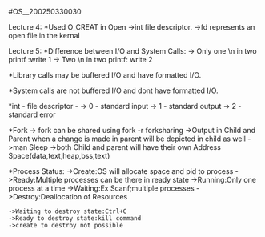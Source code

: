 #OS__200250330030

Lecture 4:
*Used O_CREAT in Open
    ->int file descriptor.
    ->fd represents an open file in the kernal

    
Lecture 5:
*Difference between I/O and System Calls:
    -> Only one \n in two printf :write 1
    -> Two \n in two printf: write 2

*Library calls may be buffered I/O and   have formatted I/O.

*System calls are not buffered I/O and dont have formatted I/O.

*int - file descriptor -
    -> 0 - standard input
    -> 1 - standard output
    -> 2 - standard error

*Fork
    -> fork can be shared using fork -r <file name> forksharing
    ->Output in Child and Parent when a change is made in parent will be depicted in child as well
    ->man Sleep
    ->both Child and parent will have their own Address Space(data,text,heap,bss,text)

*Process Status:
    ->Create:OS will allocate space and pid to process
    ->Ready:Multiple processes can be there in ready state
    ->Running:Only one process at a time
    ->Waiting:Ex Scanf;multiple processes
    ->Destroy:Deallocation  of Resources

    ->Waiting to destroy state:Ctrl+C
    ->Ready to destroy state:kill command
    ->create to destroy not possible
     




